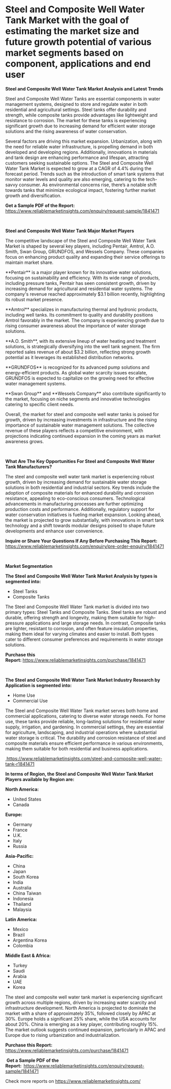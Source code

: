 <p><h1>Steel and Composite Well Water Tank Market with the goal of estimating the market size and future growth potential of various market segments based on component, applications and end user</h1></p><p><strong>Steel and Composite Well Water Tank Market Analysis and Latest Trends</strong></p>
<p><p>Steel and Composite Well Water Tanks are essential components in water management systems, designed to store and regulate water in both residential and agricultural settings. Steel tanks offer durability and strength, while composite tanks provide advantages like lightweight and resistance to corrosion. The market for these tanks is experiencing significant growth due to increasing demand for efficient water storage solutions and the rising awareness of water conservation.</p><p>Several factors are driving this market expansion. Urbanization, along with the need for reliable water infrastructure, is propelling demand in both developed and developing regions. Additionally, innovations in materials and tank design are enhancing performance and lifespan, attracting customers seeking sustainable options. The Steel and Composite Well Water Tank Market is expected to grow at a CAGR of 4.4% during the forecast period. Trends such as the introduction of smart tank systems that monitor water levels and quality are also emerging, catering to the tech-savvy consumer. As environmental concerns rise, there’s a notable shift towards tanks that minimize ecological impact, fostering further market growth and diversification.</p></p>
<p><strong>Get a Sample PDF of the Report:&nbsp;</strong> <a href="https://www.reliablemarketinsights.com/enquiry/request-sample/1841471?utm_campaign=2195&utm_medium=2&utm_source=Github&utm_content=ia&utm_term=28022025&utm_id=steel-and-composite-well-water-tank">https://www.reliablemarketinsights.com/enquiry/request-sample/1841471</a></p>
<p>&nbsp;</p>
<p><strong>Steel and Composite Well Water Tank Major Market Players</strong></p>
<p><p>The competitive landscape of the Steel and Composite Well Water Tank Market is shaped by several key players, including Pentair, Amtrol, A.O. Smith, Swan Group, GRUNDFOS, and Wessels Company. These companies focus on enhancing product quality and expanding their service offerings to maintain market share.</p><p>**Pentair** is a major player known for its innovative water solutions, focusing on sustainability and efficiency. With its wide range of products, including pressure tanks, Pentair has seen consistent growth, driven by increasing demand for agricultural and residential water systems. The company's revenue reached approximately $3.1 billion recently, highlighting its robust market presence.</p><p>**Amtrol** specializes in manufacturing thermal and hydronic products, including well tanks. Its commitment to quality and durability positions Amtrol favorably in the market. The company is experiencing growth due to rising consumer awareness about the importance of water storage solutions.</p><p>**A.O. Smith**, with its extensive lineup of water heating and treatment solutions, is strategically diversifying into the well tank segment. The firm reported sales revenue of about $3.2 billion, reflecting strong growth potential as it leverages its established distribution networks.</p><p>**GRUNDFOS** is recognized for its advanced pump solutions and energy-efficient products. As global water scarcity issues escalate, GRUNDFOS is expected to capitalize on the growing need for effective water management systems.</p><p>**Swan Group** and **Wessels Company** also contribute significantly to the market, focusing on niche segments and innovative technologies catering to specific client needs.</p><p>Overall, the market for steel and composite well water tanks is poised for growth, driven by increasing investments in infrastructure and the rising importance of sustainable water management solutions. The collective revenue of these players reflects a competitive environment, with projections indicating continued expansion in the coming years as market awareness grows.</p></p>
<p>&nbsp;</p>
<p><strong>What Are The Key Opportunities For Steel and Composite Well Water Tank Manufacturers?</strong></p>
<p><p>The steel and composite well water tank market is experiencing robust growth, driven by increasing demand for sustainable water storage solutions in both residential and industrial sectors. Key trends include the adoption of composite materials for enhanced durability and corrosion resistance, appealing to eco-conscious consumers. Technological advancements in manufacturing processes are further optimizing production costs and performance. Additionally, regulatory support for water conservation initiatives is fueling market expansion. Looking ahead, the market is projected to grow substantially, with innovations in smart tank technology and a shift towards modular designs poised to shape future developments and enhance user convenience.</p></p>
<p><strong>Inquire or Share Your Questions If Any Before Purchasing This Report:</strong> <a href="https://www.reliablemarketinsights.com/enquiry/pre-order-enquiry/1841471?utm_campaign=2195&utm_medium=2&utm_source=Github&utm_content=ia&utm_term=28022025&utm_id=steel-and-composite-well-water-tank">https://www.reliablemarketinsights.com/enquiry/pre-order-enquiry/1841471</a></p>
<p>&nbsp;</p>
<p><strong>Market Segmentation</strong></p>
<p><strong>The Steel and Composite Well Water Tank Market Analysis by types is segmented into:</strong></p>
<p><ul><li>Steel Tanks</li><li>Composite Tanks</li></ul></p>
<p><p>The Steel and Composite Well Water Tank market is divided into two primary types: Steel Tanks and Composite Tanks. Steel tanks are robust and durable, offering strength and longevity, making them suitable for high-pressure applications and large storage needs. In contrast, Composite tanks are lighter, resistant to corrosion, and often feature insulation properties, making them ideal for varying climates and easier to install. Both types cater to different consumer preferences and requirements in water storage solutions.</p></p>
<p><strong>Purchase this Report:&nbsp;</strong><a href="https://www.reliablemarketinsights.com/purchase/1841471?utm_campaign=2195&utm_medium=2&utm_source=Github&utm_content=ia&utm_term=28022025&utm_id=steel-and-composite-well-water-tank">https://www.reliablemarketinsights.com/purchase/1841471</a></p>
<p>&nbsp;</p>
<p><strong>The Steel and Composite Well Water Tank Market Industry Research by Application is segmented into:</strong></p>
<p><ul><li>Home Use</li><li>Commercial Use</li></ul></p>
<p><p>The Steel and Composite Well Water Tank market serves both home and commercial applications, catering to diverse water storage needs. For home use, these tanks provide reliable, long-lasting solutions for residential water supply, irrigation, and gardening. In commercial settings, they are essential for agriculture, landscaping, and industrial operations where substantial water storage is critical. The durability and corrosion resistance of steel and composite materials ensure efficient performance in various environments, making them suitable for both residential and business applications.</p></p>
<p><a href="https://www.reliablemarketinsights.com/steel-and-composite-well-water-tank-r1841471?utm_campaign=2195&utm_medium=2&utm_source=Github&utm_content=ia&utm_term=28022025&utm_id=steel-and-composite-well-water-tank">&nbsp;https://www.reliablemarketinsights.com/steel-and-composite-well-water-tank-r1841471</a></p>
<p><strong>In terms of Region, the Steel and Composite Well Water Tank Market Players available by Region are:</strong></p>
<p>
    <p> <strong> North America: </strong>
        <ul>
            <li>United States</li>
            <li>Canada</li>
        </ul>
        </p> 
    <p> <strong> Europe: </strong>
        <ul>
            <li>Germany</li>
            <li>France</li>
            <li>U.K.</li>
            <li>Italy</li>
            <li>Russia</li>
        </ul>
        </p> 
    <p> <strong> Asia-Pacific: </strong>
        <ul>
            <li>China</li>
            <li>Japan</li>
            <li>South Korea</li>
            <li>India</li>
            <li>Australia</li>
            <li>China Taiwan</li>
            <li>Indonesia</li>
            <li>Thailand</li>
            <li>Malaysia</li>
        </ul>
        </p> 
    <p> <strong> Latin America: </strong>
        <ul>
            <li>Mexico</li>
            <li>Brazil</li>
            <li>Argentina Korea</li>
            <li>Colombia</li>
        </ul>
        </p> 
    <p> <strong> Middle East & Africa: </strong>
        <ul>
            <li>Turkey</li>
            <li>Saudi</li>
            <li>Arabia</li>
            <li>UAE</li>
            <li>Korea</li>
        </ul>
    </p>
    </p>
<p><p>The steel and composite well water tank market is experiencing significant growth across multiple regions, driven by increasing water scarcity and infrastructure development. North America is projected to dominate the market with a share of approximately 35%, followed closely by APAC at 30%. Europe holds a significant 25% share, while the USA accounts for about 20%. China is emerging as a key player, contributing roughly 15%. The market outlook suggests continued expansion, particularly in APAC and Europe due to rising urbanization and industrialization.</p></p>
<p><strong>Purchase this Report: </strong><a href="https://www.reliablemarketinsights.com/purchase/1841471?utm_campaign=2195&utm_medium=2&utm_source=Github&utm_content=ia&utm_term=28022025&utm_id=steel-and-composite-well-water-tank">https://www.reliablemarketinsights.com/purchase/1841471</a></p>
<p>&nbsp;<strong>Get a Sample PDF of the Report:&nbsp;&nbsp;</strong><a href="https://www.reliablemarketinsights.com/enquiry/request-sample/1841471?utm_campaign=2195&utm_medium=2&utm_source=Github&utm_content=ia&utm_term=28022025&utm_id=steel-and-composite-well-water-tank">https://www.reliablemarketinsights.com/enquiry/request-sample/1841471</a></p>
<p><strong></strong></p>
<p>Check more reports on <a href="https://www.reliablemarketinsights.com/?utm_campaign=2195&utm_medium=2&utm_source=Github&utm_content=ia&utm_term=28022025&utm_id=steel-and-composite-well-water-tank">https://www.reliablemarketinsights.com/</a></p>